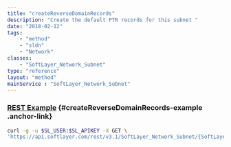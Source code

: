 ```yaml
---
title: "createReverseDomainRecords"
description: "Create the default PTR records for this subnet "
date: "2018-02-12"
tags:
    - "method"
    - "sldn"
    - "Network"
classes:
    - "SoftLayer_Network_Subnet"
type: "reference"
layout: "method"
mainService : "SoftLayer_Network_Subnet"
---
```


### [REST Example](#createReverseDomainRecords-example) <a href="/article/rest/"><i class="fas fa-question"></i></a> {#createReverseDomainRecords-example .anchor-link} 
```bash
curl -g -u $SL_USER:$SL_APIKEY -X GET \
'https://api.softlayer.com/rest/v3.1/SoftLayer_Network_Subnet/{SoftLayer_Network_SubnetID}/createReverseDomainRecords'
```
